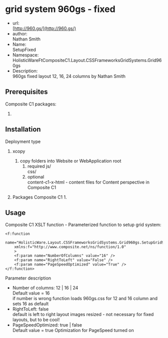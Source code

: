 ﻿# grid system 960gs - fixed #

* 	url:		
	[http://960.gs/](http://960.gs/)
* 	author: 	
	Nathan Smith	
*	Name:		  
	SetupFixed		
* 	Namespace:	  
	HolisticWareFtCompositeC1.Layout.CSSFrameworksGridSystems.Grid960gs
*	Description:  
	960gs fixed layout 12, 16, 24 columns by Nathan Smith

## Prerequisites ##

Composite C1 packages:

1.

## Installation ##

Deployment type

1. xcopy  
	1. 	copy folders into Website or WebApplication root   
		1.	required
			js/   
			css/  
		2.	optional  
			content-c1-x-html  - content files for Content perspective in Composite C1
		
2.  Packages Composite C1
	1. 
	

## Usage ##

Composite C1 XSLT function - Parameterized function to setup grid system:

	<f:function 
		name="HolisticWare.Layout.CSSFrameworksGridSystems.Grid960gs.SetupGrid960gsFixed" 
		xmlns:f="http://www.composite.net/ns/function/1.0"
		>
		<f:param name="NumberOfColumns" value="16" />
		<f:param name="RightToLeft" value="False" />
		<f:param name="PageSpeedOptimized" value="True" />
	</f:function>

Parameter description

*	Number of columns:  12 | 16 | 24  
	Default value = 16  
	if number is wrong function loads 960gs.css 
	for 12 and 16 column and sets 16 as default
* 	RightToLeft:		  false  
	default is left to right layout
	images resized -  not necessary for fixed layouts, but to be cool!  
* 	PageSpeedOptimized: true | false  
	Default value = true
	Optimization for PageSpeed turned on
